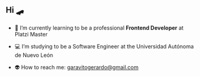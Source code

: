 ## Hi 🛹
- 💚 I’m currently learning to be a professional **Frontend Developer** at Platzi Master

- 💻 I’m studying to be a Software Engineer at the Universidad Autónoma de Nuevo León

- 👽 How to reach me: garavitogerardo@gmail.com
